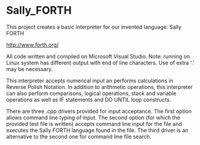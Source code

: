# Sally_FORTH
This project creates a basic interpreter for our invented language: Sally FORTH

http://www.forth.org/

All code written and compiled on Microsoft Visual Studio.
  Note: running on Linux system has different output with end of line characters.  Use of extra '.' may be necessary.

This interpreter accepts numerical input an performs calculations in Reverse Polish Notation.
In addition to arithmetic operations, this interpreter can also perform comparisons, logical operations, stack and variable operations
as well as IF statements and DO UNTIL loop constructs.

There are three .cpp drivers provided for input acceptance.  The first option allows command line typing of input.  The second option
(for which the provided test file is written) accepts command line input for the file and executes the Sally FORTH language found in
the file.  The third driver is an alternative to the second one for command line file search.
